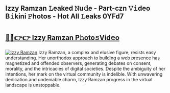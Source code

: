 ## Izzy Ramzan 𝙻eaked 𝙽u𝚍e - Part-czn 𝚅𝚒deo B𝚒kini 𝙿hotos - Hot All 𝙻eaks 0YFd7

# <h2><a href="http://ld5cx60.urlbe.top/?page=Izzy+Ramzan">🔗🔗👉👉 Izzy Ramzan P𝚑oto𝚜Vid𝚎o</a></h2>

[![Izzy Ramzan](https://i.imgur.com/eBuTRDB.gif)](http://ld5cx60.urlbe.top/?page=Izzy+Ramzan)
Izzy Ramzan, a complex and elusive figure, resists easy understanding. Her unorthodox approach to building a web presence has magnetized and offended observers, generating debates on consent, morality, and the intricacies of digital societies. Despite the ambiguity of her intentions, her mark on the virtual community is indelible. With unwavering dedication and undeniable charm, Izzy Ramzan progress in the virtual landscape is unstoppable.
